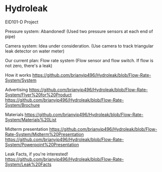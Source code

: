 Hydroleak
=========

EID101-D Project

Pressure system: Abandoned! (Used two pressure sensors at each end of pipe)

Camera system: Idea under consideration. (Use camera to track triangular leak detector on water meter)


Our current plan: Flow rate system (Flow sensor and flow switch. If flow is not zero, there's a leak)

How it works 
https://github.com/brianyip496/Hydroleak/blob/Flow-Rate-System/System

Advertising
https://github.com/brianyip496/Hydroleak/blob/Flow-Rate-System/Flyer%20for%20Product
https://github.com/brianyip496/Hydroleak/blob/Flow-Rate-System/Brochure

Materials
https://github.com/brianyip496/Hydroleak/blob/Flow-Rate-System/Materials%20List

Midterm presentation
https://github.com/brianyip496/Hydroleak/blob/Flow-Rate-System/Midterm%20Presentation
https://github.com/brianyip496/Hydroleak/blob/Flow-Rate-System/Powerpoint%20Presentation

Leak Facts, if you're interested!
https://github.com/brianyip496/Hydroleak/blob/Flow-Rate-System/Leak%20Facts
